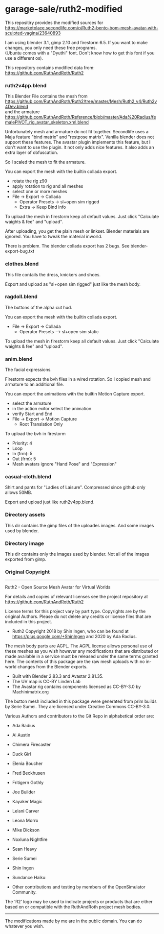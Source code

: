# garage-sale/ruth2-modified

This repositiry provides the modified sources for<br>
https://marketplace.secondlife.com/p/Ruth2-bento-bom-mesh-avatar-with-sculpted-vagina/23640893

I am using blender 3.1, gimp 2.10 and firestorm 6.5. If you want to make changes, you only need these free programs.<br>
(Ubuntu comes with a "Dyuthi" font. Don't know how to get this font if you use a different os).

This repository contains modified data from:<br>
https://github.com/RuthAndRoth/Ruth2

### ruth2v4pp.blend ###

This Blender File contains the mesh from<br>
https://github.com/RuthAndRoth/Ruth2/tree/master/Mesh/Ruth2_v4/Ruth2v4Dev.blend<br>
and the armature<br>
https://github.com/RuthAndRoth/Reference/blob/master/Ada%20Radius/femalePIVOT_rig_avatar_skeleton.xml.blend

Unfortunately mesh and armature do not fit together. Secondlife uses a Maja feature "bind matrix" and "restpose matrix". Vanilla blender does not support these features. The avastar plugin implements this feature, but I don't want to use the plugin. It not only adds nice features. It also adds an extra layer of obfuscation.

So I scaled the mesh to fit the armature.

You can export the mesh with the builtin collada export.
- rotate the rig z90
- apply rotation to rig and all meshes
- select one or more meshes
- File -> Export -> Collada
  - Operator Presets -> sl+open sim rigged
  - Extra -> Keep Bind Info

To upload the mesh in firestorm keep all default values.
Just click "Calculate waights & fee" and "upload".

After uploading, you get the plain mesh or linkset. Blender materials are ignored. You have to tweak the material inworld.

There is problem. The blender collada export has 2 bugs. See blender-export-bug.txt


### clothes.blend ###

This file contails the dress, knickers and shoes.

Export and upload as "sl+open sim rigged" just like the mesh body.


### ragdoll.blend ###

The buttons of the alpha cut hud.

You can export the mesh with the builtin collada export.
- File -> Export -> Collada
  - Operator Presets --> sl+open sim static

To upload the mesh in firestorm keep all default values.
Just click "Calculate waights & fee" and "upload".


### anim.blend ###

The facial expressions.

Firestorm expects the bvh files in a wired rotation. So I copied mesh and armature to an additional file.

You can export the animations with the builtin Motion Capture export.
- select the armature
- in the action exitor select the animation
- verify Start and End
- File -> Export -> Motion Capture
  - Root Translation Only

To upload the bvh in firestorm
- Priority: 4
- Loop
- In (frm): 5
- Out (frm): 5
- Mesh avatars ignore "Hand Pose" and "Expression"


### casual-cloth.blend ###

Shirt and pants for "Ladies of Laisure". Compressed since github only allows 50MB.

Export and upload just like ruth2v4pp.blend.


### Directory assets ###

This dir contains the gimp files of the uploades images. And some images used by blender.


### Directory image ###

This dir contains only the images used by blender. Not all of the images exported from gimp.

### Original Copyright ###

- - - -

Ruth2 - Open Source Mesh Avatar for Virtual Worlds

For details and copies of relevant licenses see the project repository at https://github.com/RuthAndRoth/Ruth2

License terms for this project vary by part type. Copyrights are by the original Authors. Please do not delete any credits or license files that are included in this project. 

* Ruth2 Copyright 2018 by Shin Ingen, who can be found at https://plus.google.com/+ShinIngen and 2020 by Ada Radius.

The mesh body parts are AGPL. The AGPL license allows personal use of these meshes as you wish however any modifications that are distributed or made available in a service must be released under the same terms granted here.  The contents of this package are the raw mesh uploads with no in-world changes from the Blender exports.

* Built with Blender 2.83.3 and Avastar 2.81.35.
* The UV map is CC-BY Linden Lab
* The Avastar rig contains components licensed as CC-BY-3.0 by Machinimatrix.org

The button mesh included in this package were generated from prim builds by Serie Sumei.  They are licensed under Creative Commons CC-BY-3.0.

Various Authors and contributors to the Git Repo in alphabetical order are:
* Ada Radius
* Ai Austin
* Chimera Firecaster
* Duck Girl
* Elenia Boucher
* Fred Beckhusen
* Fritigern Gothly
* Joe Builder
* Kayaker Magic
* Lelani Carver
* Leona Morro
* Mike Dickson
* Noxluna Nightfire
* Sean Heavy
* Serie Sumei
* Shin Ingen
* Sundance Haiku

* Other contributions and testing by members of the OpenSimulator Community.

The 'R2' logo may be used to indicate projects or products that are either based on or compatible with the RuthAndRoth project mesh bodies.

- - - -

The modifications made by me are in the public domain. You can do whatever you wish.

